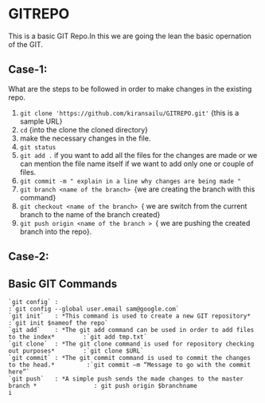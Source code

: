 # GITREPO
This is a basic GIT Repo.In this we are going the lean the basic opernation of the GIT. 


## Case-1: 
 What are the steps to be followed in order to make changes in the existing repo. 

 1. `git clone 'https://github.com/kiransailu/GITREPO.git'` {this is a sample URL}
 2. `cd` {into the clone the cloned directory}
 3. make the necessary changes in the file. 
 4. `git status`
 5. `git add .` if you want to add all the files for the changes are made or we can mention the file name itself if we want to add only one or couple of files. 
 6. `git commit -m " explain in a line why changes are being made " `
 7. `git branch <name of the branch> `{we are creating the branch with this command}
 8. `git checkout <name of the branch> `{ we are switch from the current branch to the name of the branch created} 
 9. `git push origin <name of the branch > `{ we are pushing the created branch into the repo}. 

 ## Case-2:


## Basic GIT Commands 

    `git config` :                                                                             :`git config --global user.email sam@google.com`
    `git init`   : *This command is used to create a new GIT repository*                       :`git init $nameof the repo`
    `git add`    : *The git add command can be used in order to add files to the index*        :`git add tmp.txt`
    `git clone`  : *The git clone command is used for repository checking out purposes*        :`git clone $URL`
    `git commit` : *The git commit command is used to commit the changes to the head.*         :`git commit –m “Message to go with the commit here”`
    `git push`   : *A simple push sends the made changes to the master branch *                : git push origin $branchname
    i

